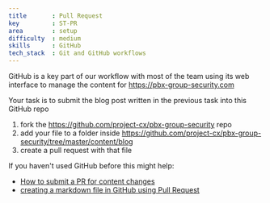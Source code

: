 ```yaml
---
title       : Pull Request
key         : ST-PR
area        : setup
difficulty  : medium
skills      : GitHub
tech_stack  : Git and GitHub workflows
---
```


GitHub is a key part of our workflow with most of the team using its web interface to manage the content
for https://pbx-group-security.com

Your task is to submit the blog post written in the previous task into this GitHub repo

1. fork the https://github.com/project-cx/pbx-group-security repo
2. add your file to a folder inside https://github.com/project-cx/pbx-group-security/tree/master/content/blog
3. create a pull request with that file

If you haven't used GitHub before this might help:

 - [How to submit a PR for content changes](https://github.com/DinisCruz/Book_Software_Quality/issues/25)
 - [creating a markdown file in GitHub using Pull Request](https://github.com/project-cx/pbx-group-security/issues/171)
